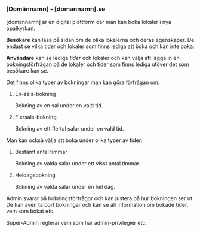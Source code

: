 ### [Domännamn] - [domannamn].se

[domännamn] är en digital plattform där man kan boka lokaler i nya opalkyrkan. 

**Besökare** kan läsa på sidan om de olika lokalerna och deras egenskaper. De endast se vilka tider och lokaler som finns lediga att boka och kan inte boka.

**Användare** kan se lediga *tider* och lokaler och kan välja att lägga in en bokningsförfrågan på de lokaler och tider som finns lediga utöver det som besökare kan se. 

Det finns olika typer av bokningar man kan göra förfrågan om:

1. En-sals-bokning

   Bokning av en sal under en vald tid. 

2. Flersals-bokning 

   Bokning av ett flertal salar under en vald tid.

Man kan också välja att boka under olika typer av tider:

1. Bestämt antal timmar

   Bokning av valda salar under ett visst antal timmar.

2. Heldagsbokning

   Bokning av valda salar under en hel dag. 

Admin svarar på bokningsförfrågor och kan justera på hur bokningen ser ut. De kan även ta bort bokningar och kan se all information om bokade tider, vem som bokat etc. 

Super-Admin reglerar vem som har admin-privilegier etc.